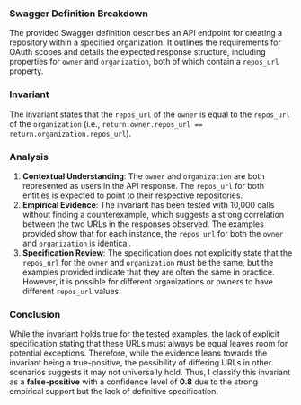 ### Swagger Definition Breakdown
The provided Swagger definition describes an API endpoint for creating a repository within a specified organization. It outlines the requirements for OAuth scopes and details the expected response structure, including properties for `owner` and `organization`, both of which contain a `repos_url` property.

### Invariant
The invariant states that the `repos_url` of the `owner` is equal to the `repos_url` of the `organization` (i.e., `return.owner.repos_url == return.organization.repos_url`).

### Analysis
1. **Contextual Understanding**: The `owner` and `organization` are both represented as users in the API response. The `repos_url` for both entities is expected to point to their respective repositories.
2. **Empirical Evidence**: The invariant has been tested with 10,000 calls without finding a counterexample, which suggests a strong correlation between the two URLs in the responses observed. The examples provided show that for each instance, the `repos_url` for both the `owner` and `organization` is identical.
3. **Specification Review**: The specification does not explicitly state that the `repos_url` for the `owner` and `organization` must be the same, but the examples provided indicate that they are often the same in practice. However, it is possible for different organizations or owners to have different `repos_url` values.

### Conclusion
While the invariant holds true for the tested examples, the lack of explicit specification stating that these URLs must always be equal leaves room for potential exceptions. Therefore, while the evidence leans towards the invariant being a true-positive, the possibility of differing URLs in other scenarios suggests it may not universally hold. Thus, I classify this invariant as a **false-positive** with a confidence level of **0.8** due to the strong empirical support but the lack of definitive specification.
